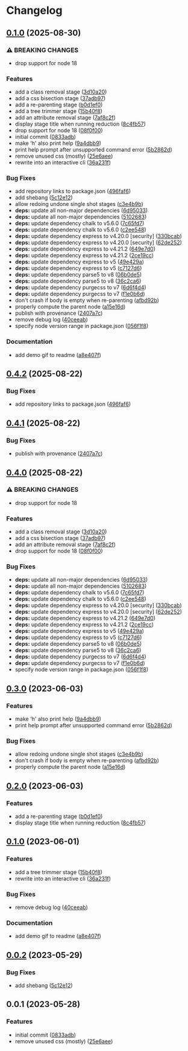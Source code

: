 # Changelog

## [0.1.0](https://github.com/thislooksfun/reduce-page/compare/v0.4.2...v0.1.0) (2025-08-30)


### ⚠ BREAKING CHANGES

* drop support for node 18

### Features

* add a class removal stage ([3d10a20](https://github.com/thislooksfun/reduce-page/commit/3d10a205948bab08441f709dacae1961c73745e0))
* add a css bisection stage ([37adb97](https://github.com/thislooksfun/reduce-page/commit/37adb97146b73783e466cc2ac4b61ec14177db79))
* add a re-parenting stage ([b0d1ef0](https://github.com/thislooksfun/reduce-page/commit/b0d1ef00ac09e0ddb88954889bf48954082fa941))
* add a tree trimmer stage ([15b40f8](https://github.com/thislooksfun/reduce-page/commit/15b40f8ffc1c5d874f2dbb055fa130d59039bdbb))
* add an attribute removal stage ([7af8c2f](https://github.com/thislooksfun/reduce-page/commit/7af8c2fea8fc72daff7d77fa5547d27267510bcc))
* display stage title when running reduction ([8c4fb57](https://github.com/thislooksfun/reduce-page/commit/8c4fb5712d9e733312398ab2736740a8e72c52b1))
* drop support for node 18 ([08f0f00](https://github.com/thislooksfun/reduce-page/commit/08f0f007a92b7115337fd335a9d5ead0e5e3bb14))
* initial commit ([0833adb](https://github.com/thislooksfun/reduce-page/commit/0833adb1fcf16092f4f3f1fdfd29b4b8d5e0a059))
* make 'h' also print help ([9a4dbb9](https://github.com/thislooksfun/reduce-page/commit/9a4dbb9469633554bb91606eb82844bf79f1e45d))
* print help prompt after unsupported command error ([5b2862d](https://github.com/thislooksfun/reduce-page/commit/5b2862d755fe4ba176604a0295585b255ca22a09))
* remove unused css (mostly) ([25e6aee](https://github.com/thislooksfun/reduce-page/commit/25e6aee1dbd53a1493b1d466b00a50683e1accec))
* rewrite into an interactive cli ([36a231f](https://github.com/thislooksfun/reduce-page/commit/36a231f323696979fcde5dfa4b217a4631b05f57))


### Bug Fixes

* add repository links to package.json ([496faf6](https://github.com/thislooksfun/reduce-page/commit/496faf6e2b3408b69ff32441ef9126ab10fe058d))
* add shebang ([5c12e12](https://github.com/thislooksfun/reduce-page/commit/5c12e124749e7c77de7abf4b03f92649bfd57129))
* allow redoing undone single shot stages ([c3e4b9b](https://github.com/thislooksfun/reduce-page/commit/c3e4b9bbb94e10d5ad92c6614e15432e02e2ce1c))
* **deps:** update all non-major dependencies ([6d95033](https://github.com/thislooksfun/reduce-page/commit/6d95033e5528d6f99ed1eeae719f3070689ea331))
* **deps:** update all non-major dependencies ([5102683](https://github.com/thislooksfun/reduce-page/commit/5102683a8007d83386fe91778995d5d4d00a35dc))
* **deps:** update dependency chalk to v5.6.0 ([7c65fd7](https://github.com/thislooksfun/reduce-page/commit/7c65fd72ed0509e52d89e140b0fa3958595e2aa0))
* **deps:** update dependency chalk to v5.6.0 ([c2ee548](https://github.com/thislooksfun/reduce-page/commit/c2ee548fd1a922f715a72629cfa196ab3af54282))
* **deps:** update dependency express to v4.20.0 [security] ([330bcab](https://github.com/thislooksfun/reduce-page/commit/330bcabbb3284ecd06b0574f42d7da22673002a4))
* **deps:** update dependency express to v4.20.0 [security] ([62de252](https://github.com/thislooksfun/reduce-page/commit/62de25200921c16e12f33da7b43f30d0da1ffd42))
* **deps:** update dependency express to v4.21.2 ([649e7d0](https://github.com/thislooksfun/reduce-page/commit/649e7d02c34347088263b7f9d941d71466e30cbe))
* **deps:** update dependency express to v4.21.2 ([2ce19cc](https://github.com/thislooksfun/reduce-page/commit/2ce19cce70ca236a601690a9cb011ef6c751d5cc))
* **deps:** update dependency express to v5 ([49e429a](https://github.com/thislooksfun/reduce-page/commit/49e429a0bb7db3c54b904705f1e37f2bb25354b9))
* **deps:** update dependency express to v5 ([c7127d6](https://github.com/thislooksfun/reduce-page/commit/c7127d61539a8e93d350f54cb56684e33e95c071))
* **deps:** update dependency parse5 to v8 ([06b0de5](https://github.com/thislooksfun/reduce-page/commit/06b0de5b367721aaf0caa63785e14e6503ece72d))
* **deps:** update dependency parse5 to v8 ([36c2ca6](https://github.com/thislooksfun/reduce-page/commit/36c2ca6525c2345a1b74bc544728b854c6d5bb3b))
* **deps:** update dependency purgecss to v7 ([6d6f4d4](https://github.com/thislooksfun/reduce-page/commit/6d6f4d428855418aee485237ebbecf1f18661134))
* **deps:** update dependency purgecss to v7 ([f1e0b6d](https://github.com/thislooksfun/reduce-page/commit/f1e0b6d36f3fadc0b554bd24df136244c66543d5))
* don't crash if body is empty when re-parenting ([afbd92b](https://github.com/thislooksfun/reduce-page/commit/afbd92b55c9241224751da7cb2c24a54afdefd53))
* properly compute the parent node ([a15e16d](https://github.com/thislooksfun/reduce-page/commit/a15e16d847ed99b5d783c0db3fb81df855d82b91))
* publish with provenance ([2407a7c](https://github.com/thislooksfun/reduce-page/commit/2407a7c67eeabc8f87c2a72de6d3390c16b8ee13))
* remove debug log ([40ceeab](https://github.com/thislooksfun/reduce-page/commit/40ceeab345ef01bcfb7cc49288e8ce8c6ae56a76))
* specify node version range in package.json ([056f1f8](https://github.com/thislooksfun/reduce-page/commit/056f1f884e2f41de68b683dbf50fff6d1235f4d1))


### Documentation

* add demo gif to readme ([a8e407f](https://github.com/thislooksfun/reduce-page/commit/a8e407f764b3081497dba391a3e3eda716155ed9))

## [0.4.2](https://github.com/thislooksfun/reduce-page/compare/reduce-page-v0.4.1...reduce-page-v0.4.2) (2025-08-22)


### Bug Fixes

* add repository links to package.json ([496faf6](https://github.com/thislooksfun/reduce-page/commit/496faf6e2b3408b69ff32441ef9126ab10fe058d))

## [0.4.1](https://github.com/thislooksfun/reduce-page/compare/reduce-page-v0.4.0...reduce-page-v0.4.1) (2025-08-22)


### Bug Fixes

* publish with provenance ([2407a7c](https://github.com/thislooksfun/reduce-page/commit/2407a7c67eeabc8f87c2a72de6d3390c16b8ee13))

## [0.4.0](https://github.com/thislooksfun/reduce-page/compare/reduce-page-v0.3.0...reduce-page-v0.4.0) (2025-08-22)


### ⚠ BREAKING CHANGES

* drop support for node 18

### Features

* add a class removal stage ([3d10a20](https://github.com/thislooksfun/reduce-page/commit/3d10a205948bab08441f709dacae1961c73745e0))
* add a css bisection stage ([37adb97](https://github.com/thislooksfun/reduce-page/commit/37adb97146b73783e466cc2ac4b61ec14177db79))
* add an attribute removal stage ([7af8c2f](https://github.com/thislooksfun/reduce-page/commit/7af8c2fea8fc72daff7d77fa5547d27267510bcc))
* drop support for node 18 ([08f0f00](https://github.com/thislooksfun/reduce-page/commit/08f0f007a92b7115337fd335a9d5ead0e5e3bb14))


### Bug Fixes

* **deps:** update all non-major dependencies ([6d95033](https://github.com/thislooksfun/reduce-page/commit/6d95033e5528d6f99ed1eeae719f3070689ea331))
* **deps:** update all non-major dependencies ([5102683](https://github.com/thislooksfun/reduce-page/commit/5102683a8007d83386fe91778995d5d4d00a35dc))
* **deps:** update dependency chalk to v5.6.0 ([7c65fd7](https://github.com/thislooksfun/reduce-page/commit/7c65fd72ed0509e52d89e140b0fa3958595e2aa0))
* **deps:** update dependency chalk to v5.6.0 ([c2ee548](https://github.com/thislooksfun/reduce-page/commit/c2ee548fd1a922f715a72629cfa196ab3af54282))
* **deps:** update dependency express to v4.20.0 [security] ([330bcab](https://github.com/thislooksfun/reduce-page/commit/330bcabbb3284ecd06b0574f42d7da22673002a4))
* **deps:** update dependency express to v4.20.0 [security] ([62de252](https://github.com/thislooksfun/reduce-page/commit/62de25200921c16e12f33da7b43f30d0da1ffd42))
* **deps:** update dependency express to v4.21.2 ([649e7d0](https://github.com/thislooksfun/reduce-page/commit/649e7d02c34347088263b7f9d941d71466e30cbe))
* **deps:** update dependency express to v4.21.2 ([2ce19cc](https://github.com/thislooksfun/reduce-page/commit/2ce19cce70ca236a601690a9cb011ef6c751d5cc))
* **deps:** update dependency express to v5 ([49e429a](https://github.com/thislooksfun/reduce-page/commit/49e429a0bb7db3c54b904705f1e37f2bb25354b9))
* **deps:** update dependency express to v5 ([c7127d6](https://github.com/thislooksfun/reduce-page/commit/c7127d61539a8e93d350f54cb56684e33e95c071))
* **deps:** update dependency parse5 to v8 ([06b0de5](https://github.com/thislooksfun/reduce-page/commit/06b0de5b367721aaf0caa63785e14e6503ece72d))
* **deps:** update dependency parse5 to v8 ([36c2ca6](https://github.com/thislooksfun/reduce-page/commit/36c2ca6525c2345a1b74bc544728b854c6d5bb3b))
* **deps:** update dependency purgecss to v7 ([6d6f4d4](https://github.com/thislooksfun/reduce-page/commit/6d6f4d428855418aee485237ebbecf1f18661134))
* **deps:** update dependency purgecss to v7 ([f1e0b6d](https://github.com/thislooksfun/reduce-page/commit/f1e0b6d36f3fadc0b554bd24df136244c66543d5))
* specify node version range in package.json ([056f1f8](https://github.com/thislooksfun/reduce-page/commit/056f1f884e2f41de68b683dbf50fff6d1235f4d1))

## [0.3.0](https://github.com/thislooksfun/reduce-page/compare/v0.2.0...v0.3.0) (2023-06-03)


### Features

* make 'h' also print help ([9a4dbb9](https://github.com/thislooksfun/reduce-page/commit/9a4dbb9469633554bb91606eb82844bf79f1e45d))
* print help prompt after unsupported command error ([5b2862d](https://github.com/thislooksfun/reduce-page/commit/5b2862d755fe4ba176604a0295585b255ca22a09))


### Bug Fixes

* allow redoing undone single shot stages ([c3e4b9b](https://github.com/thislooksfun/reduce-page/commit/c3e4b9bbb94e10d5ad92c6614e15432e02e2ce1c))
* don't crash if body is empty when re-parenting ([afbd92b](https://github.com/thislooksfun/reduce-page/commit/afbd92b55c9241224751da7cb2c24a54afdefd53))
* properly compute the parent node ([a15e16d](https://github.com/thislooksfun/reduce-page/commit/a15e16d847ed99b5d783c0db3fb81df855d82b91))

## [0.2.0](https://github.com/thislooksfun/reduce-page/compare/v0.1.0...v0.2.0) (2023-06-03)


### Features

* add a re-parenting stage ([b0d1ef0](https://github.com/thislooksfun/reduce-page/commit/b0d1ef00ac09e0ddb88954889bf48954082fa941))
* display stage title when running reduction ([8c4fb57](https://github.com/thislooksfun/reduce-page/commit/8c4fb5712d9e733312398ab2736740a8e72c52b1))

## [0.1.0](https://github.com/thislooksfun/reduce-page/compare/v0.0.2...v0.1.0) (2023-06-01)


### Features

* add a tree trimmer stage ([15b40f8](https://github.com/thislooksfun/reduce-page/commit/15b40f8ffc1c5d874f2dbb055fa130d59039bdbb))
* rewrite into an interactive cli ([36a231f](https://github.com/thislooksfun/reduce-page/commit/36a231f323696979fcde5dfa4b217a4631b05f57))


### Bug Fixes

* remove debug log ([40ceeab](https://github.com/thislooksfun/reduce-page/commit/40ceeab345ef01bcfb7cc49288e8ce8c6ae56a76))


### Documentation

* add demo gif to readme ([a8e407f](https://github.com/thislooksfun/reduce-page/commit/a8e407f764b3081497dba391a3e3eda716155ed9))

## [0.0.2](https://github.com/thislooksfun/reduce-page/compare/v0.0.1...v0.0.2) (2023-05-29)


### Bug Fixes

* add shebang ([5c12e12](https://github.com/thislooksfun/reduce-page/commit/5c12e124749e7c77de7abf4b03f92649bfd57129))

## 0.0.1 (2023-05-28)


### Features

* initial commit ([0833adb](https://github.com/thislooksfun/reduce-page/commit/0833adb1fcf16092f4f3f1fdfd29b4b8d5e0a059))
* remove unused css (mostly) ([25e6aee](https://github.com/thislooksfun/reduce-page/commit/25e6aee1dbd53a1493b1d466b00a50683e1accec))
